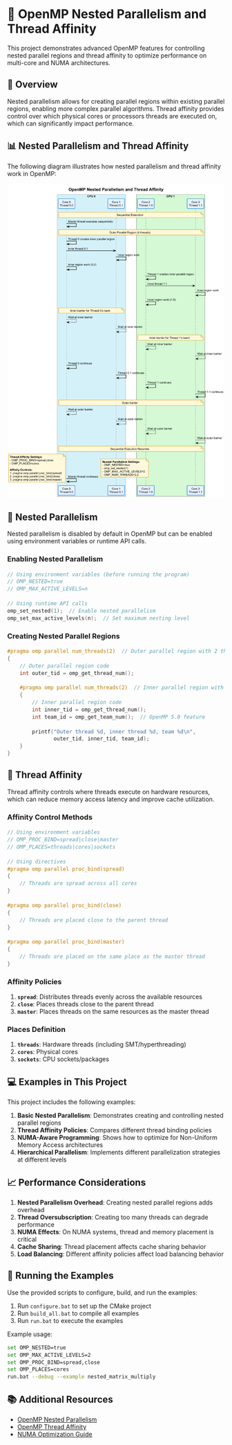# 🧵 OpenMP Nested Parallelism and Thread Affinity

This project demonstrates advanced OpenMP features for controlling nested parallel regions and thread affinity to optimize performance on multi-core and NUMA architectures.

## 🎯 Overview

Nested parallelism allows for creating parallel regions within existing parallel regions, enabling more complex parallel algorithms. Thread affinity provides control over which physical cores or processors threads are executed on, which can significantly impact performance.

## 📊 Nested Parallelism and Thread Affinity

The following diagram illustrates how nested parallelism and thread affinity work in OpenMP:

![Nested Parallelism](./assets/nested_parallelism.png)

## 🧩 Nested Parallelism

Nested parallelism is disabled by default in OpenMP but can be enabled using environment variables or runtime API calls.

### Enabling Nested Parallelism

```cpp
// Using environment variables (before running the program)
// OMP_NESTED=true
// OMP_MAX_ACTIVE_LEVELS=n

// Using runtime API calls
omp_set_nested(1);  // Enable nested parallelism
omp_set_max_active_levels(n);  // Set maximum nesting level
```

### Creating Nested Parallel Regions

```cpp
#pragma omp parallel num_threads(2)  // Outer parallel region with 2 threads
{
    // Outer parallel region code
    int outer_tid = omp_get_thread_num();
    
    #pragma omp parallel num_threads(2)  // Inner parallel region with 2 threads per outer thread
    {
        // Inner parallel region code
        int inner_tid = omp_get_thread_num();
        int team_id = omp_get_team_num();  // OpenMP 5.0 feature
        
        printf("Outer thread %d, inner thread %d, team %d\n", 
               outer_tid, inner_tid, team_id);
    }
}
```

## 🔄 Thread Affinity

Thread affinity controls where threads execute on hardware resources, which can reduce memory access latency and improve cache utilization.

### Affinity Control Methods

```cpp
// Using environment variables
// OMP_PROC_BIND=spread|close|master
// OMP_PLACES=threads|cores|sockets

// Using directives
#pragma omp parallel proc_bind(spread)
{
    // Threads are spread across all cores
}

#pragma omp parallel proc_bind(close)
{
    // Threads are placed close to the parent thread
}

#pragma omp parallel proc_bind(master)
{
    // Threads are placed on the same place as the master thread
}
```

### Affinity Policies

1. **`spread`**: Distributes threads evenly across the available resources
2. **`close`**: Places threads close to the parent thread
3. **`master`**: Places threads on the same resources as the master thread

### Places Definition

1. **`threads`**: Hardware threads (including SMT/hyperthreading)
2. **`cores`**: Physical cores
3. **`sockets`**: CPU sockets/packages

## 💻 Examples in This Project

This project includes the following examples:

1. **Basic Nested Parallelism**: Demonstrates creating and controlling nested parallel regions
2. **Thread Affinity Policies**: Compares different thread binding policies
3. **NUMA-Aware Programming**: Shows how to optimize for Non-Uniform Memory Access architectures
4. **Hierarchical Parallelism**: Implements different parallelization strategies at different levels

## 📈 Performance Considerations

1. **Nested Parallelism Overhead**: Creating nested parallel regions adds overhead
2. **Thread Oversubscription**: Creating too many threads can degrade performance
3. **NUMA Effects**: On NUMA systems, thread and memory placement is critical
4. **Cache Sharing**: Thread placement affects cache sharing behavior
5. **Load Balancing**: Different affinity policies affect load balancing behavior

## 🚀 Running the Examples

Use the provided scripts to configure, build, and run the examples:

1. Run `configure.bat` to set up the CMake project
2. Run `build_all.bat` to compile all examples
3. Run `run.bat` to execute the examples

Example usage:

```bash
set OMP_NESTED=true
set OMP_MAX_ACTIVE_LEVELS=2
set OMP_PROC_BIND=spread,close
set OMP_PLACES=cores
run.bat --debug --example nested_matrix_multiply
```

## 📚 Additional Resources

- [OpenMP Nested Parallelism](https://www.openmp.org/spec-html/5.0/openmpsu48.html)
- [OpenMP Thread Affinity](https://www.openmp.org/spec-html/5.0/openmpsu47.html)
- [NUMA Optimization Guide](https://software.intel.com/content/www/us/en/develop/articles/optimizing-for-numa.html)
